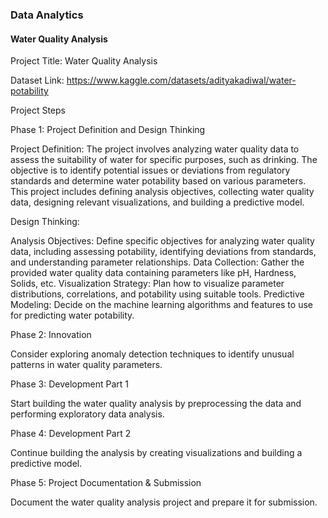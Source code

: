 ### Data Analytics
#### Water Quality Analysis
Project Title: Water Quality Analysis

Dataset Link: https://www.kaggle.com/datasets/adityakadiwal/water-potability

Project Steps

Phase 1: Project Definition and Design Thinking

Project Definition: The project involves analyzing water quality data to assess the suitability of water for specific purposes, such as drinking. The objective is to identify potential issues or deviations from regulatory standards and determine water potability based on various parameters. This project includes defining analysis objectives, collecting water quality data, designing relevant visualizations, and building a predictive model.

Design Thinking:

Analysis Objectives: Define specific objectives for analyzing water quality data, including assessing potability, identifying deviations from standards, and understanding parameter relationships.
Data Collection: Gather the provided water quality data containing parameters like pH, Hardness, Solids, etc.
Visualization Strategy: Plan how to visualize parameter distributions, correlations, and potability using suitable tools.
Predictive Modeling: Decide on the machine learning algorithms and features to use for predicting water potability.

Phase 2: Innovation

Consider exploring anomaly detection techniques to identify unusual patterns in water quality parameters.

Phase 3: Development Part 1

Start building the water quality analysis by preprocessing the data and performing exploratory data analysis.

Phase 4: Development Part 2

Continue building the analysis by creating visualizations and building a predictive model.

Phase 5: Project Documentation & Submission

Document the water quality analysis project and prepare it for submission.
